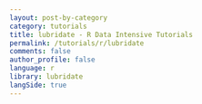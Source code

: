 ```yaml
---
layout: post-by-category
category: tutorials
title: lubridate - R Data Intensive Tutorials
permalink: /tutorials/r/lubridate
comments: false
author_profile: false
language: r
library: lubridate
langSide: true
---
```

